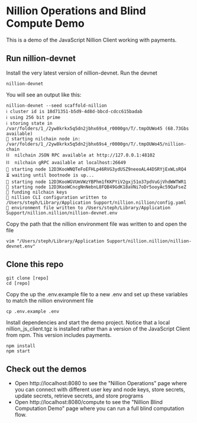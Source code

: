 # Nillion Operations and Blind Compute Demo

This is a demo of the JavaScript Nillion Client working with payments.

## Run nillion-devnet

Install the very latest version of nillion-devnet. Run the devnet

```shell
nillion-devnet
```

You will see an output like this:

```
nillion-devnet --seed scaffold-nillion
ℹ️ cluster id is 18d71351-b5d9-4d8d-bbcd-cdcc615badab
ℹ️ using 256 bit prime
ℹ️ storing state in /var/folders/1_/2yw8krkx5q5dn2jbhx69s4_r0000gn/T/.tmpOUWo45 (68.73Gbs available)
🏃 starting nilchain node in: /var/folders/1_/2yw8krkx5q5dn2jbhx69s4_r0000gn/T/.tmpOUWo45/nillion-chain
⛓  nilchain JSON RPC available at http://127.0.0.1:48102
⛓  nilchain gRPC available at localhost:26649
🏃 starting node 12D3KooWNQTeFoEFHLp46RVG3ydUSZ9neeoAL44DSRYjExWLsRQ4
⏳ waiting until bootnode is up...
🏃 starting node 12D3KooWGVUmVWzYBPhm1fKKPYiV2gxj51o37pdVuGjVhdWWTWR1
🏃 starting node 12D3KooWCncgNnNebnL8FQB49GdK18aVNi7oDr5ooyAc59QaFseZ
👛 funding nilchain keys
📝 nillion CLI configuration written to /Users/steph/Library/Application Support/nillion.nillion/config.yaml
🌄 environment file written to /Users/steph/Library/Application Support/nillion.nillion/nillion-devnet.env
```

Copy the path that the nillion environment file was written to and open the file

```
vim "/Users/steph/Library/Application Support/nillion.nillion/nillion-devnet.env"
```

## Clone this repo

```
git clone [repo]
cd [repo]
```

Copy the up the .env.example file to a new .env and set up these variables to match the nillion environment file

```shell
cp .env.example .env
```

Install dependencies and start the demo project. Notice that a local nillion_js_client.tgz is installed rather than a version of the JavaScript Client from npm. This version includes payments.

```shell
npm install
npm start
```

## Check out the demos

- Open http://localhost:8080 to see the "Nillion Operations" page where you can connect with different user key and node keys, store secrets, update secrets, retrieve secrets, and store programs
- Open http://localhost:8080/compute to see the "Nillion Blind Computation Demo" page where you can run a full blind computation flow.
